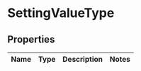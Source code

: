 

# SettingValueType


## Properties

| Name | Type | Description | Notes |
|------------ | ------------- | ------------- | -------------|



